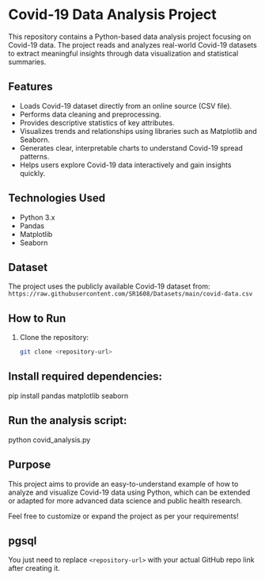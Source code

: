 # Covid-19 Data Analysis Project

This repository contains a Python-based data analysis project focusing on Covid-19 data. The project reads and analyzes real-world Covid-19 datasets to extract meaningful insights through data visualization and statistical summaries.

## Features

- Loads Covid-19 dataset directly from an online source (CSV file).
- Performs data cleaning and preprocessing.
- Provides descriptive statistics of key attributes.
- Visualizes trends and relationships using libraries such as Matplotlib and Seaborn.
- Generates clear, interpretable charts to understand Covid-19 spread patterns.
- Helps users explore Covid-19 data interactively and gain insights quickly.

## Technologies Used

- Python 3.x
- Pandas
- Matplotlib
- Seaborn

## Dataset

The project uses the publicly available Covid-19 dataset from:  
`https://raw.githubusercontent.com/SR1608/Datasets/main/covid-data.csv`

## How to Run

1. Clone the repository:
   ```bash
   git clone <repository-url>
   
## Install required dependencies:
pip install pandas matplotlib seaborn

## Run the analysis script:
python covid_analysis.py


## Purpose
This project aims to provide an easy-to-understand example of how to analyze and visualize Covid-19 data using Python, which can be extended or adapted for more advanced data science and public health research.

Feel free to customize or expand the project as per your requirements!

## pgsql

You just need to replace `<repository-url>` with your actual GitHub repo link after creating it.







